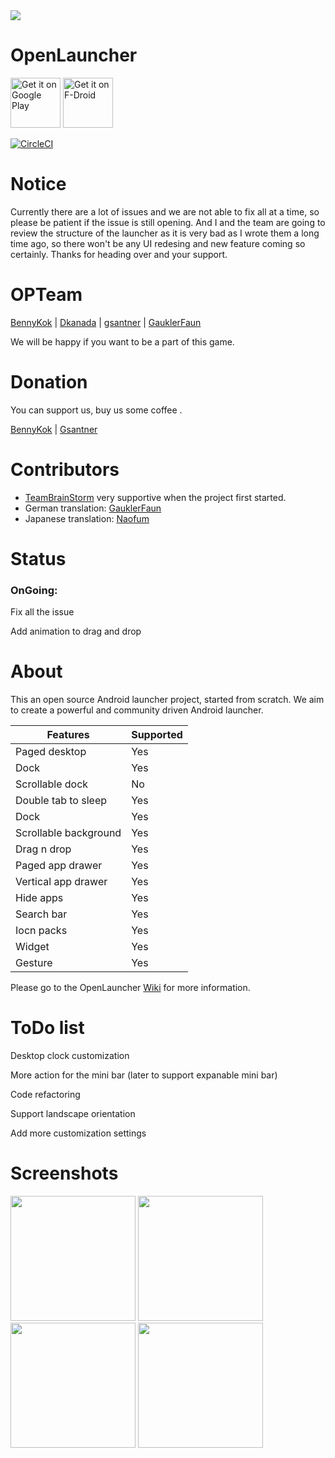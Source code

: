 <img src='https://cloud.githubusercontent.com/assets/6735650/24475361/e3ad04ca-14cf-11e7-86fa-28ec0c114cae.png'/>

# OpenLauncher

<a href="https://play.google.com/store/apps/details?id=com.benny.openlauncher" target="_blank">
<img src="https://play.google.com/intl/en_us/badges/images/generic/en-play-badge.png" alt="Get it on Google Play" height="80"/></a>
<a href="https://f-droid.org/repository/browse/?fdid=com.benny.openlauncher" target="_blank">
<img src="https://f-droid.org/badge/get-it-on.png" alt="Get it on F-Droid" height="80"/></a>

[![CircleCI](https://circleci.com/gh/OpenLauncherTeam/openlauncher.svg?style=shield)](https://circleci.com/gh/OpenLauncherTeam/openlauncher)

# Notice

Currently there are a lot of issues and we are not able to fix all at a time, so please be patient if the issue is still opening. And I and the team are going to review the structure of the launcher as it is very bad as I wrote them a long time ago, so there won't be any UI redesing and new feature coming so certainly. Thanks for heading over and your support.

# OPTeam
[BennyKok](https://github.com/BennyKok) | [Dkanada](https://github.com/dkanada) | [gsantner](https://github.com/gsantner) | [GauklerFaun](https://github.com/scoute-dich)

We will be happy if you want to be a part of this game.

# Donation

You can support us, buy us some coffee .

[BennyKok](https://www.paypal.me/BennyKok) | [Gsantner](https://gsantner.github.io/#donate)

# Contributors
* [TeamBrainStorm](https://github.com/TeamBrainStorm) very supportive when the project first started.
* German translation: [GauklerFaun](https://github.com/scoute-dich) 
* Japanese translation: [Naofum](https://github.com/naofum)

# Status
### OnGoing: 

Fix all the issue

Add animation to drag and drop

# About

This an open source Android launcher project, started from scratch. We aim to create a powerful and community driven Android launcher.

Features | Supported
------------ | -------------
Paged desktop | Yes
Dock | Yes
Scrollable dock | No
Double tab to sleep | Yes
Dock | Yes
Scrollable background | Yes
Drag n drop | Yes
Paged app drawer | Yes
Vertical app drawer | Yes
Hide apps | Yes
Search bar | Yes
Iocn packs | Yes
Widget | Yes
Gesture | Yes

Please go to the OpenLauncher [Wiki](https://github.com/Benny-Kok/OpenLauncher/wiki) for more information.

# ToDo list

Desktop clock customization

More action for the mini bar (later to support expanable mini bar)

Code refactoring

Support landscape orientation

Add more customization settings

# Screenshots

<img src="https://github.com/Benny-Kok/OpenLauncher/blob/alpha2/DisplayPictures/p2.jpg" width="200">    <img src="https://github.com/Benny-Kok/OpenLauncher/blob/alpha2/DisplayPictures/p1.jpg" width="200">
<img src="https://github.com/Benny-Kok/OpenLauncher/blob/alpha2/DisplayPictures/p3.jpg" width="200">    <img src="https://github.com/Benny-Kok/OpenLauncher/blob/alpha2/DisplayPictures/p4.jpg" width="200">
